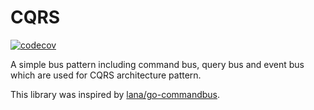 # CQRS
[![codecov](https://codecov.io/gh/vulpes-ferrilata/cqrs/branch/main/graph/badge.svg?token=JK5H8SROM1)](https://codecov.io/gh/vulpes-ferrilata/cqrs)

A simple bus pattern including command bus, query bus and event bus which are used for CQRS architecture pattern.

This library was inspired by [lana/go-commandbus](https://github.com/lana/go-commandbus).
